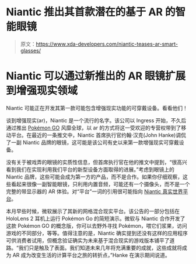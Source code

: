 # Niantic 推出其首款潜在的基于 AR 的智能眼镜

> 原文：<https://www.xda-developers.com/niantic-teases-ar-smart-glasses/>

# Niantic 可以通过新推出的 AR 眼镜扩展到增强现实领域

Niantic 可能正在开发其第一款可能包含增强现实功能的可穿戴设备。看看他们！

谈到增强现实(ar)，Niantic 是一个流行的名字。该公司以 Ingress 开始，不久后通过推出 [Pokémon GO](https://www.xda-developers.com/niantic-considers-adding-options-explore-raid-home-indoors-pokemon-go/) 风靡全球，以 ar 的方式将这一受欢迎的专营权带到了移动平台。在最近的一条推文中，Niantic 首席执行官约翰·汉克(John Hanke)调侃了一副 Niantic 品牌的眼镜，这可能是该公司有史以来第一款增强现实可穿戴设备。

没有关于被戏弄的眼镜的实质性信息，但首席执行官在他的推文中提到，“很高兴看到我们在实现利用我们平台的新型设备方面取得的进展。”考虑到眼镜上的 Niantic 品牌，这些可能会成为第一方的产品，而不是合作。如果你仔细观察，这些看起来很像一副智能眼镜，只利用内置音频，可能还有一个摄像头，而不是一个完整的带显示器的 AR 体验。对“平台”一词的引用很可能指向 [Niantic 真实世界平台](https://www.xda-developers.com/niantic-ar-platform-pokemon-go-ingress/)。

本月早些时候，微软展示了其新的网格混合现实平台。该公告的一部分包括在 HoloLens 2 耳机上运行 Pokémon Go 的简短演示。微软与 Niantic 合作开发了这款 Pokémon GO 的概念版，你可以去野外寻找 Pokémon，喂它们浆果，访问游戏的不同部分，等等。值得注意的是，Niantic 确实提到还没有这样的应用程序可供消费者试用，但概念验证确实为未来基于混合现实的游戏版本铺平了道路。“我们只是触及了表面。我们知道未来几年将充满重要的成就，这些成就将成为 AR 成为改变生活的计算平台之旅的转折点，”Hanke 在演示期间说道。